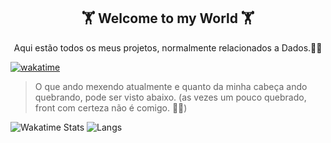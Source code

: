 <h2 align="center">🏋 Welcome to my World 🏋</h2>

<p align="center">Aqui estão todos os meus projetos, normalmente relacionados a Dados.🧑‍💻</p>

[![wakatime](https://wakatime.com/badge/user/273e63c7-0799-4c83-8c88-c8daa5622366.svg)](https://wakatime.com/@273e63c7-0799-4c83-8c88-c8daa5622366)

> O que ando mexendo atualmente e quanto da minha cabeça ando quebrando, pode ser visto abaixo. (as vezes um pouco quebrado, front com certeza não é comigo. 🤣🤣)</p>

![Wakatime Stats](https://github-readme-stats.vercel.app/api/wakatime?username=EdCKiq&theme=dark&layout=compact&langs_count=5)
![Langs](https://github-readme-stats.vercel.app/api/top-langs/?username=bdkiqdd&theme=dark&layout=compact)
